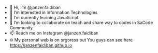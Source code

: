 - 👋 Hi, I’m @janzenfaidiban
- 👀 I’m interested in Information Technologies
- 🌱 I’m currently learning JavaScript
- 💞️ I’m looking to collaborate on teach and share way to codes in SaCode Community
- 📫 Reach me on Instagram @janzen.faidiban
- 🌐 My personal web is on prgoress but You guys can see here https://janzenfaidiban.github.io

<!---
janzenfaidiban/janzenfaidiban is a ✨ special ✨ repository because its `README.md` (this file) appears on your GitHub profile.
You can click the Preview link to take a look at your changes.
--->
